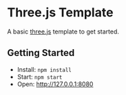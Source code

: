 # Three.js Template

A basic [three.js](https://threejs.org) template to get started.

## Getting Started

- Install: `npm install`
- Start: `npm start`
- Open: http://127.0.0.1:8080